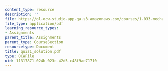 ```yaml
---
content_type: resource
description: ''
file: https://ol-ocw-studio-app-qa.s3.amazonaws.com/courses/1-033-mechanics-of-material-systems-an-energy-approach-fall-2003/11317871024b023c42d5c48f9ae71710_quiz1_solution.pdf
file_type: application/pdf
learning_resource_types:
- Assignments
parent_title: Assignments
parent_type: CourseSection
resourcetype: Document
title: quiz1_solution.pdf
type: OCWFile
uid: 11317871-024b-023c-42d5-c48f9ae71710
---
```

